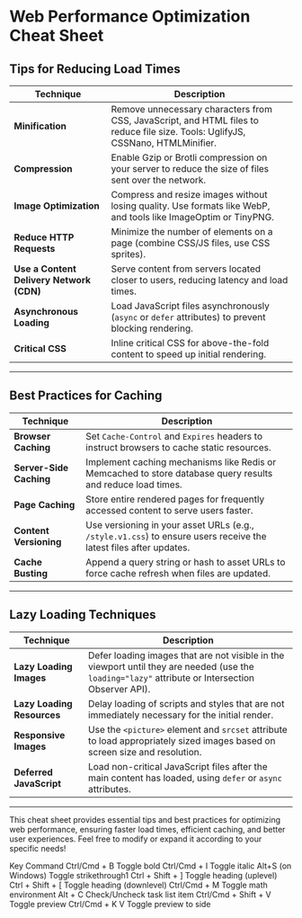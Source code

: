 # Web Performance Optimization Cheat Sheet

## Tips for Reducing Load Times

| Technique                     | Description                                         |
|-------------------------------|-----------------------------------------------------|
| **Minification**              | Remove unnecessary characters from CSS, JavaScript, and HTML files to reduce file size. Tools: UglifyJS, CSSNano, HTMLMinifier. |
| **Compression**               | Enable Gzip or Brotli compression on your server to reduce the size of files sent over the network. |
| **Image Optimization**        | Compress and resize images without losing quality. Use formats like WebP, and tools like ImageOptim or TinyPNG. |
| **Reduce HTTP Requests**      | Minimize the number of elements on a page (combine CSS/JS files, use CSS sprites). |
| **Use a Content Delivery Network (CDN)** | Serve content from servers located closer to users, reducing latency and load times. |
| **Asynchronous Loading**      | Load JavaScript files asynchronously (`async` or `defer` attributes) to prevent blocking rendering. |
| **Critical CSS**              | Inline critical CSS for above-the-fold content to speed up initial rendering. |

* * *

## Best Practices for Caching

| Technique                     | Description                                         |
|-------------------------------|-----------------------------------------------------|
| **Browser Caching**           | Set `Cache-Control` and `Expires` headers to instruct browsers to cache static resources. |
| **Server-Side Caching**       | Implement caching mechanisms like Redis or Memcached to store database query results and reduce load times. |
| **Page Caching**              | Store entire rendered pages for frequently accessed content to serve users faster. |
| **Content Versioning**        | Use versioning in your asset URLs (e.g., `/style.v1.css`) to ensure users receive the latest files after updates. |
| **Cache Busting**             | Append a query string or hash to asset URLs to force cache refresh when files are updated. |

* * *

## Lazy Loading Techniques

| Technique                     | Description                                         |
|-------------------------------|-----------------------------------------------------|
| **Lazy Loading Images**       | Defer loading images that are not visible in the viewport until they are needed (use the `loading="lazy"` attribute or Intersection Observer API). |
| **Lazy Loading Resources**    | Delay loading of scripts and styles that are not immediately necessary for the initial render. |
| **Responsive Images**         | Use the `<picture>` element and `srcset` attribute to load appropriately sized images based on screen size and resolution. |
| **Deferred JavaScript**       | Load non-critical JavaScript files after the main content has loaded, using `defer` or `async` attributes. |

---

This cheat sheet provides essential tips and best practices for optimizing web performance, ensuring faster load times, efficient caching, and better user experiences. Feel free to modify or expand it according to your specific needs!


Key Command
Ctrl/Cmd + B Toggle bold
Ctrl/Cmd + I Toggle italic
Alt+S (on Windows) Toggle strikethrough1
Ctrl + Shift + ] Toggle heading (uplevel)
Ctrl + Shift + [ Toggle heading (downlevel)
Ctrl/Cmd + M Toggle math environment
Alt + C Check/Uncheck task list item
Ctrl/Cmd + Shift + V Toggle preview
Ctrl/Cmd + K V Toggle preview to side